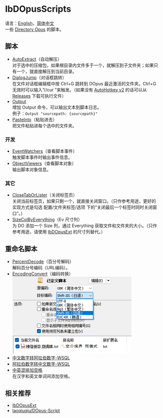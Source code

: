 # IbDOpusScripts
语言：[English](README.md)，[简体中文](README.zh-Hans.md)  
一些 [Directory Opus](https://github.com/Chaoses-Ib/DirectoryOpus) 的脚本。

## 脚本
* [AutoExtract](AutoExtract.js)（自动解压）  
对于选中的压缩包，如果根目录内文件多于一个，就解压到子文件夹；如果只有一个，就直接解压到当前目录。
* [DialogJump](DialogJump.ahk)（对话框跳转）  
在文件对话框编辑框中按 Ctrl+G 跳转到 DOpus 最近激活的文件夹。Ctrl+G 无效时可以输入“//cur ”来触发。（如果没有 [AutoHotkey v2](https://www.autohotkey.com/v2/) 的话可以从 [Releases](../../releases) 下载可执行文件）
* [Output](Output.ouc)  
增加 Output 命令，可以输出文本到脚本日志。  
例子：`Output "sourcepath: {sourcepath}"`
* [PasteInto](PasteInto.js)（粘贴进去）  
把文件粘贴进每个选中的文件夹。

### 开发
* [EventWatchers](EventWatchers)（查看脚本事件）  
触发脚本事件时输出事件信息。
* [ObjectViewers](ObjectViewers)（查看脚本对象）  
输出脚本对象信息。

### 其它
* [CloseTabOrLister](CloseTabOrLister.js)（关闭标签页）  
关闭当前标签页，如果只剩一个，就直接关闭窗口。（只作参考用途，更好的实现方式是勾选 配置/文件夹标签/选项 下的“关闭最后一个标签时同时关闭窗口”。）
* [SizeColByEverything](SizeColByEverything/README.zh-Hans.md)（Ev 尺寸列）  
为 DO 添加一个 Size 列，通过 Everything 获取文件和文件夹的大小。（只作参考用途，请使用 [IbDOpusExt](https://github.com/Chaoses-Ib/IbDOpusExt) 的尺寸列替代。）

## 重命名脚本
* [PercentDecode](Rename%20Scripts/PercentDecode.js)（百分号解码）  
  解码百分号编码（URL编码）。
* [EncodingConvert](Rename%20Scripts/EncodingConvert.js)（编码转换）  
  ![](Rename%20Scripts/images/EncodingConvert.zh-Hans.png)
* [中文数字转阿拉伯数字-WSQL](Rename%20Scripts/中文数字转阿拉伯数字-WSQL.vbs)
* [阿拉伯数字转中文数字-WSQL](Rename%20Scripts/阿拉伯数字转中文数字-WSQL.vbs)
* [中英混排加空格](Rename%20Scripts/中英混排加空格.js)  
  在汉字和英文单词间添加空格。

## 相关推荐
* [IbDOpusExt](https://github.com/Chaoses-Ib/IbDOpusExt)
* [laoqiuqiu/DOpus-Script](https://github.com/laoqiuqiu/DOpus-Script)